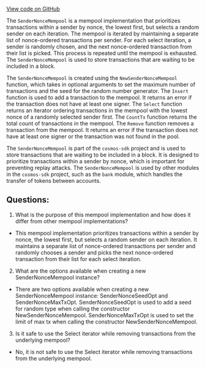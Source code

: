 [View code on GitHub](https://github.com/cosmos/cosmos-sdk/blob/main/types/mempool/sender_nonce.go)

The `SenderNonceMempool` is a mempool implementation that prioritizes transactions within a sender by nonce, the lowest first, but selects a random sender on each iteration. The mempool is iterated by maintaining a separate list of nonce-ordered transactions per sender. For each select iteration, a sender is randomly chosen, and the next nonce-ordered transaction from their list is picked. This process is repeated until the mempool is exhausted. The `SenderNonceMempool` is used to store transactions that are waiting to be included in a block. 

The `SenderNonceMempool` is created using the `NewSenderNonceMempool` function, which takes in optional arguments to set the maximum number of transactions and the seed for the random number generator. The `Insert` function is used to add a transaction to the mempool. It returns an error if the transaction does not have at least one signer. The `Select` function returns an iterator ordering transactions in the mempool with the lowest nonce of a randomly selected sender first. The `CountTx` function returns the total count of transactions in the mempool. The `Remove` function removes a transaction from the mempool. It returns an error if the transaction does not have at least one signer or the transaction was not found in the pool.

The `SenderNonceMempool` is part of the `cosmos-sdk` project and is used to store transactions that are waiting to be included in a block. It is designed to prioritize transactions within a sender by nonce, which is important for preventing replay attacks. The `SenderNonceMempool` is used by other modules in the `cosmos-sdk` project, such as the `bank` module, which handles the transfer of tokens between accounts.
## Questions: 
 1. What is the purpose of this mempool implementation and how does it differ from other mempool implementations?
- This mempool implementation prioritizes transactions within a sender by nonce, the lowest first, but selects a random sender on each iteration. It maintains a separate list of nonce-ordered transactions per sender and randomly chooses a sender and picks the next nonce-ordered transaction from their list for each select iteration. 

2. What are the options available when creating a new SenderNonceMempool instance?
- There are two options available when creating a new SenderNonceMempool instance: SenderNonceSeedOpt and SenderNonceMaxTxOpt. SenderNonceSeedOpt is used to add a seed for random type when calling the constructor NewSenderNonceMempool. SenderNonceMaxTxOpt is used to set the limit of max tx when calling the constructor NewSenderNonceMempool.

3. Is it safe to use the Select iterator while removing transactions from the underlying mempool?
- No, it is not safe to use the Select iterator while removing transactions from the underlying mempool.